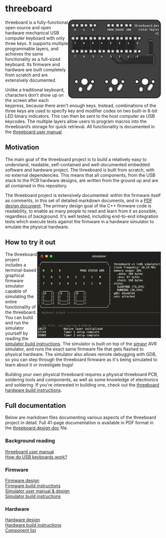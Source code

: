 # threeboard

<img src="documentation/images/top.png" align="right"/>

threeboard is a fully-functional open source and open hardware mechanical USB computer keyboard with only three keys. It supports multiple programmable layers, and achieves the same functionality as a full-sized keyboard. Its firmware and hardware are built completely from scratch and are extensively documented.

Unlike a traditional keyboard, characters don't show up on the screen after each keypress, because there aren't enough keys. Instead, combinations of the three keys are used to specify key and modifier codes on two built-in 8-bit LED binary indicators. This can then be sent to the host computer as USB keycodes. The multiple layers allow users to program macros into the threeboard’s storage for quick retrieval. All functionality is documented in the [threeboard user manual](documentation/threeboard/threeboard_user_manual.md).

## Motivation
The main goal of the threeboard project is to build a relatively easy to understand, readable, self-contained and well-documented embedded software and hardware project. The threeboard is built from scratch, with no external dependencies. This means that all components, from the USB stack to the PCB hardware designs, are written from the ground up and are all contained in this repository.

The threeboard project is extensively documented: within the firmware itself as comments, in this set of detailed markdown documents, and in a [PDF design document](documentation/threeboard_design_doc.pdf). The primary design goal of the C++ firmware code is readability, to enable as many people to read and learn from it as possible, regardless of background. It's well tested, including end-to-end integration tests which execute tests against the firmware in a hardware simulator to emulate the physical hardware.


## How to try it out

<img src="documentation/images/simulator.gif" align="right" width="400"/>

The threeboard project includes a terminal-based graphical firmware simulator capable of simulating the entire functionality of the threeboard. You can build and run the simulator yourself by reading the [simulator build instructions](documentation/threeboard/simulator_build_instructions.md). The simulator is built on top of the [simavr](https://github.com/buserror/simavr) AVR simulator, and runs the exact same firmware file that gets flashed to physical hardware. The simulator also allows remote debugging with GDB, so you can step through the threeboard firmware as it's being simulated to learn about it or investigate bugs!

Building your own physical threeboard requires a physical threeboard PCB, soldering tools and components, as well as some knowledge of electronics and soldering. If you're interested in building one, check out the [threeboard hardware build instructions](documentation/threeboard/hardware_build_instructions.md).

## Full documentation
Below are markdown files documenting various aspects of the threeboard project in detail. Full 41-page documentation is available in PDF format in the [threeboard design doc](documentation/threeboard_design_doc.pdf) file.

### Background reading 
[threeboard user manual](documentation/threeboard/threeboard_user_manual.md)  
[How do USB keyboards work?](documentation/threeboard/how_usb_keyboards_work.md) 

### Firmware
[Firmware design](documentation/threeboard/firmware_design.md)  
[Firmware build instructions](documentation/threeboard/firmware_build_instructions.md)  
[Simulator user manual & design](documentation/threeboard/simulator_manual_and_design.md)  
[Simulator build instructions](documentation/threeboard/simulator_build_instructions.md)  

### Hardware
[Hardware design](documentation/threeboard/hardware_design.md)  
[Hardware build instructions](documentation/threeboard/hardware_build_instructions.md)  
[Component list](documentation/threeboard/component_list.md)
